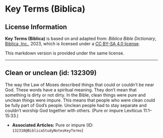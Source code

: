 # Key Terms (Biblica)

## License Information

**Key Terms (Biblica)** is based on and adapted from: _Biblica Bible Dictionary_, [Biblica, Inc.](https://www.biblica.com/), 2023, which is licensed under a [CC BY-SA 4.0 license](https://creativecommons.org/licenses/by-sa/4.0/legalcode.en).

This markdown version is provided under the same license.



--------------------------------

## Clean or unclean (id: 132309)

The way the Law of Moses described things that could or couldnʼt be near God. These words have a spiritual meaning. They donʼt mean that something is dirty or not dirty. In the Bible, clean things were pure and unclean things were impure. This means that people who were clean could be fully part of Godʼs people. Unclean people had to stay separate and couldnʼt worship God together with others. (Pure or impure Leviticus 11:1–15:33\.)

* **Associated Articles:** Pure or impure (ID: `132310@BiblicaStudyNotesKeyTerms`)

